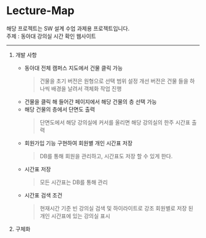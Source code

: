 # Lecture-Map
해당 프로젝트는 SW 설계 수업 과제용 프로젝트입니다.  
주제 : 동아대 강의실 시간 확인 웹사이트
***
  1. 개발 사항
     * 동아대 전체 캠퍼스 지도에서 건물 클릭 가능
        > 건물을 초기 버전은 원형으로 선택 범위 설정
        > 개선 버전은 건물 들을 하나씩 배경을 날려서 객체화 작업 진행
     * 건물을 클릭 해 들어간 페이지에서 해당 건물의 층 선택 가능
     * 해당 건물의 층에서 단면도 출력
        > 단면도에서 해당 강의실에 커서를 올리면 해당 강의실의 한주 시간표 출력
     * 회원가입 기능 구현하여 회원별 개인 시간표 저장
        > DB를 통해 회원을 관리하고, 시간표도 저장 할 수 있게 한다.
     * 시간표 저장
        > 모든 시간표는 DB를 통해 관리
     * 시간표 검색 조건
        > 현재시간 기준 빈 강의실 검색 및 하이라이트로 강조
        > 회원별로 저장 된 개인 시간표에 있는 강의실 표시
  
  3. 구체화
